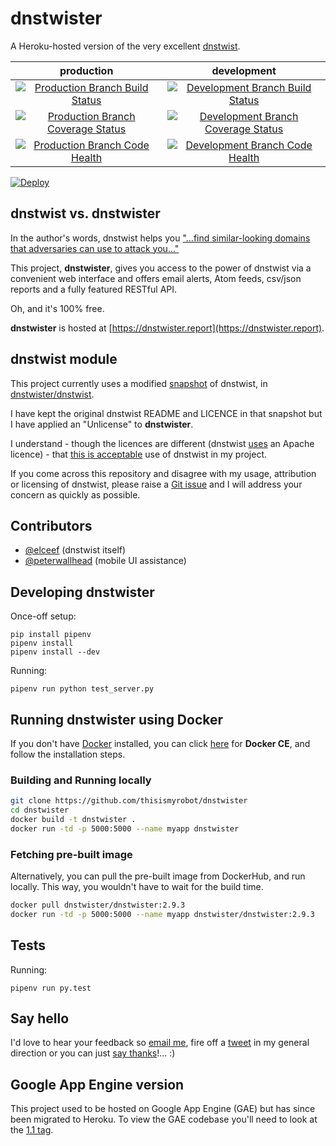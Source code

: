 # dnstwister

A Heroku-hosted version of the very excellent
[dnstwist](https://github.com/elceef/dnstwist).

|production|development|
|:--------:|:---------:|
|[![Production Branch Build Status](https://travis-ci.org/thisismyrobot/dnstwister.svg?branch=heroku-deploy)](https://travis-ci.org/thisismyrobot/dnstwister)|[![Development Branch Build Status](https://travis-ci.org/thisismyrobot/dnstwister.svg?branch=master)](https://travis-ci.org/thisismyrobot/dnstwister)|
|[![Production Branch Coverage Status](https://coveralls.io/repos/github/thisismyrobot/dnstwister/badge.svg?branch=heroku-deploy)](https://coveralls.io/github/thisismyrobot/dnstwister?branch=heroku-deploy)|[![Development Branch Coverage Status](https://coveralls.io/repos/github/thisismyrobot/dnstwister/badge.svg?branch=master)](https://coveralls.io/github/thisismyrobot/dnstwister?branch=master)|
|[![Production Branch Code Health](https://landscape.io/github/thisismyrobot/dnstwister/heroku-deploy/landscape.svg?style=flat)](https://landscape.io/github/thisismyrobot/dnstwister/heroku-deploy)|[![Development Branch Code Health](https://landscape.io/github/thisismyrobot/dnstwister/master/landscape.svg?style=flat)](https://landscape.io/github/thisismyrobot/dnstwister/master)|

[![Deploy](https://www.herokucdn.com/deploy/button.svg)](https://heroku.com/deploy?template=https://github.com/thisismyrobot/dnstwister/tree/heroku-deploy)

## dnstwist vs. dnstwister

In the author's words, dnstwist helps you
["...find similar-looking domains that adversaries can use to attack you..."](https://github.com/elceef/dnstwist/blob/master/docs/README.md)

This project, __dnstwister__, gives you access to the power of dnstwist via a
convenient web interface and offers email alerts, Atom feeds, csv/json reports
and a fully featured RESTful API.

Oh, and it's 100% free.

__dnstwister__ is hosted at [https://dnstwister.report](https://dnstwister.report).

## dnstwist module

This project currently uses a modified [snapshot](https://github.com/elceef/dnstwist/blob/182902f42c749cc4b58af06f8c312c92af1a73dc/dnstwist.py)
of dnstwist, in [dnstwister/dnstwist](dnstwister/dnstwist).

I have kept the original dnstwist README and LICENCE in that snapshot but I
have applied an "Unlicense" to __dnstwister__.

I understand - though the licences are different (dnstwist 
[uses](https://github.com/elceef/dnstwist/blob/master/docs/LICENSE) an
Apache licence) - that [this is acceptable](http://opensource.stackexchange.com/a/963/3236)
use of dnstwist in my project.

If you come across this repository and disagree with my usage, attribution or
licensing of dnstwist, please raise a
[Git issue](https://github.com/thisismyrobot/dnstwister/issues) and I will
address your concern as quickly as possible.

## Contributors

 * [@elceef](https://github.com/elceef) (dnstwist itself)
 * [@peterwallhead](http://github.com/peterwallhead) (mobile UI assistance)

## Developing dnstwister

Once-off setup:

    pip install pipenv
    pipenv install
    pipenv install --dev

Running:

    pipenv run python test_server.py

## Running dnstwister using Docker
If you don't have [Docker](https://hub.docker.com/) installed, you can click [here](https://www.docker.com/community-edition/ "Docker : Community Edition") for **Docker CE**, and follow the installation steps.

### Building and Running locally
```sh
git clone https://github.com/thisismyrobot/dnstwister
cd dnstwister
docker build -t dnstwister .
docker run -td -p 5000:5000 --name myapp dnstwister
```

### Fetching pre-built image
Alternatively, you can pull the pre-built image from DockerHub, and run locally. This way, you wouldn't have to wait for the build time.
```sh
docker pull dnstwister/dnstwister:2.9.3
docker run -td -p 5000:5000 --name myapp dnstwister/dnstwister:2.9.3
```

## Tests

Running:

    pipenv run py.test

## Say hello

I'd love to hear your feedback so [email me](mailto:hello@dnstwister.report), fire off a [tweet](https://twitter.com/dnstwister) in my general direction or you can just [say thanks](https://saythanks.io/to/thisismyrobot)!... :)

## Google App Engine version

This project used to be hosted on Google App Engine (GAE) but has since been migrated to Heroku. To view
the GAE codebase you'll need to look at the [1.1
tag](https://github.com/thisismyrobot/dnstwister/releases/tag/1.1).
